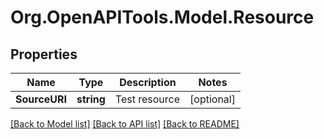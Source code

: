 
# Org.OpenAPITools.Model.Resource

## Properties

Name | Type | Description | Notes
------------ | ------------- | ------------- | -------------
**SourceURI** | **string** | Test resource | [optional] 

[[Back to Model list]](../README.md#documentation-for-models)
[[Back to API list]](../README.md#documentation-for-api-endpoints)
[[Back to README]](../README.md)

